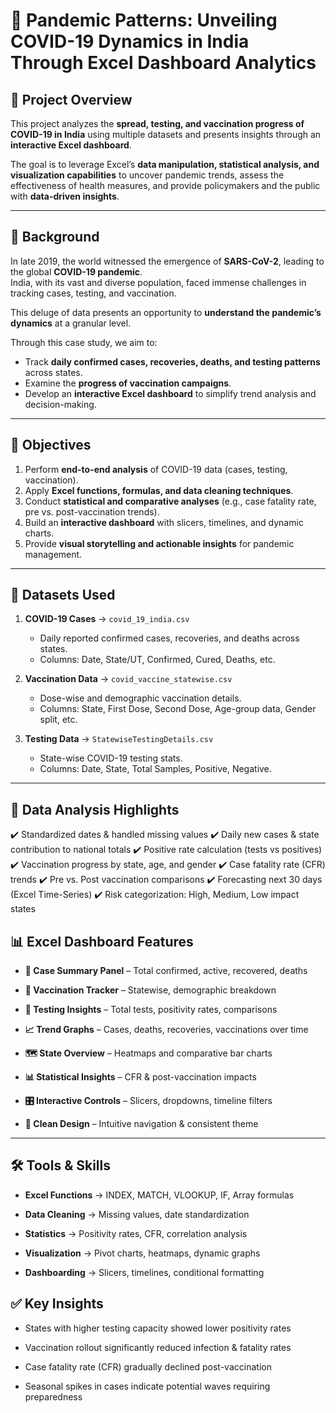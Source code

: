 # 🏥 Pandemic Patterns: Unveiling COVID-19 Dynamics in India Through Excel Dashboard Analytics

## 📌 Project Overview
This project analyzes the **spread, testing, and vaccination progress of COVID-19 in India** using multiple datasets and presents insights through an **interactive Excel dashboard**.

The goal is to leverage Excel’s **data manipulation, statistical analysis, and visualization capabilities** to uncover pandemic trends, assess the effectiveness of health measures, and provide policymakers and the public with **data-driven insights**.

---

## 🧾 Background
In late 2019, the world witnessed the emergence of **SARS-CoV-2**, leading to the global **COVID-19 pandemic**.  
India, with its vast and diverse population, faced immense challenges in tracking cases, testing, and vaccination.  

This deluge of data presents an opportunity to **understand the pandemic’s dynamics** at a granular level.

Through this case study, we aim to:
- Track **daily confirmed cases, recoveries, deaths, and testing patterns** across states.
- Examine the **progress of vaccination campaigns**.
- Develop an **interactive Excel dashboard** to simplify trend analysis and decision-making.

---

## 🎯 Objectives
1. Perform **end-to-end analysis** of COVID-19 data (cases, testing, vaccination).
2. Apply **Excel functions, formulas, and data cleaning techniques**.
3. Conduct **statistical and comparative analyses** (e.g., case fatality rate, pre vs. post-vaccination trends).
4. Build an **interactive dashboard** with slicers, timelines, and dynamic charts.
5. Provide **visual storytelling and actionable insights** for pandemic management.

---

## 📂 Datasets Used
1. **COVID-19 Cases** → `covid_19_india.csv`  
   - Daily reported confirmed cases, recoveries, and deaths across states.  
   - Columns: Date, State/UT, Confirmed, Cured, Deaths, etc.

2. **Vaccination Data** → `covid_vaccine_statewise.csv`  
   - Dose-wise and demographic vaccination details.  
   - Columns: State, First Dose, Second Dose, Age-group data, Gender split, etc.

3. **Testing Data** → `StatewiseTestingDetails.csv`  
   - State-wise COVID-19 testing stats.  
   - Columns: Date, State, Total Samples, Positive, Negative.

---

## 🔎 Data Analysis Highlights

✔️ Standardized dates & handled missing values
✔️ Daily new cases & state contribution to national totals
✔️ Positive rate calculation (tests vs positives)
✔️ Vaccination progress by state, age, and gender
✔️ Case fatality rate (CFR) trends
✔️ Pre vs. Post vaccination comparisons
✔️ Forecasting next 30 days (Excel Time-Series)
✔️ Risk categorization: High, Medium, Low impact states


## 📊 Excel Dashboard Features

* **📌 Case Summary Panel** – Total confirmed, active, recovered, deaths

* **💉 Vaccination Tracker** – Statewise, demographic breakdown

* **🧪 Testing Insights** – Total tests, positivity rates, comparisons

* **📈 Trend Graphs** – Cases, deaths, recoveries, vaccinations over time

* **🗺️ State Overview** – Heatmaps and comparative bar charts

* **📊 Statistical Insights** – CFR & post-vaccination impacts

* **🎛️ Interactive Controls** – Slicers, dropdowns, timeline filters

* **🎨 Clean Design** – Intuitive navigation & consistent theme
---

## 🛠️ Tools & Skills

* **Excel Functions** → INDEX, MATCH, VLOOKUP, IF, Array formulas

* **Data Cleaning** → Missing values, date standardization

* **Statistics** → Positivity rates, CFR, correlation analysis

* **Visualization** → Pivot charts, heatmaps, dynamic graphs

* **Dashboarding** → Slicers, timelines, conditional formatting

## ✅ Key Insights

* States with higher testing capacity showed lower positivity rates

* Vaccination rollout significantly reduced infection & fatality rates

* Case fatality rate (CFR) gradually declined post-vaccination

* Seasonal spikes in cases indicate potential waves requiring preparedness
